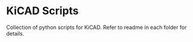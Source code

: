 # KiCAD Scripts
Collection of python scripts for KiCAD. Refer to readme in each folder for details.
